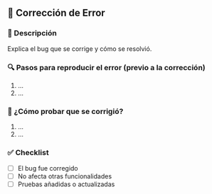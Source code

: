 ## 🐛 Corrección de Error

### 📌 Descripción
Explica el bug que se corrige y cómo se resolvió.

### 🔍 Pasos para reproducir el error (previo a la corrección)
1. ...
2. ...

### 🧪 ¿Cómo probar que se corrigió?
1. ...
2. ...

### ✅ Checklist
- [ ] El bug fue corregido
- [ ] No afecta otras funcionalidades
- [ ] Pruebas añadidas o actualizadas

